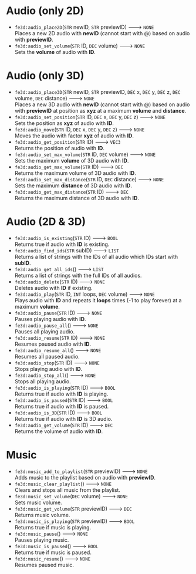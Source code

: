 # Audio (only 2D)
- `fe3d:audio_place2D`(`STR` newID, `STR` previewID) ---> `NONE`  
  Places a new 2D audio with **newID** (cannot start with @) based on audio with **previewID**.
- `fe3d:audio_set_volume`(`STR` ID, `DEC` volume) ---> `NONE`  
  Sets the **volume** of audio with **ID**.

# Audio (only 3D)
- `fe3d:audio_place3D`(`STR` newID, `STR` previewID, `DEC` x, `DEC` y, `DEC` z, `DEC` volume, `DEC` distance) ---> `NONE`  
  Places a new 3D audio with **newID** (cannot start with @) based on audio with **previewID** at position as **xyz** at a maximum **volume** and **distance**.
- `fe3d:audio_set_position`(`STR` ID, `DEC` x, `DEC` y, `DEC` z) ---> `NONE`  
  Sets the position as **xyz** of audio with **ID**.
- `fe3d:audio_move`(`STR` ID, `DEC` x, `DEC` y, `DEC` z) ---> `NONE`  
  Moves the audio with factor **xyz** of audio with **ID**.
- `fe3d:audio_get_position`(`STR` ID) ---> `VEC3`  
  Returns the position of audio with **ID**.
- `fe3d:audio_set_max_volume`(`STR` ID, `DEC` volume) ---> `NONE`  
  Sets the maximum **volume** of 3D audio with **ID**.
- `fe3d:audio_get_max_volume`(`STR` ID) ---> `DEC`  
  Returns the maximum volume of 3D audio with **ID**.
- `fe3d:audio_set_max_distance`(`STR` ID, `DEC` distance) ---> `NONE`  
  Sets the maximum **distance** of 3D audio with **ID**.
- `fe3d:audio_get_max_distance`(`STR` ID) ---> `DEC`  
  Returns the maximum distance of 3D audio with **ID**.

# Audio (2D & 3D)
- `fe3d:audio_is_existing`(`STR` ID) ---> `BOOL`  
  Returns true if audio with **ID** is existing.
- `fe3d:audio_find_ids`(`STR` subID) ---> `LIST`  
  Returns a list of strings with the IDs of all audio which IDs start with **subID**.
- `fe3d:audio_get_all_ids`() ---> `LIST`  
  Returns a list of strings with the full IDs of all audios.
- `fe3d:audio_delete`(`STR` ID) ---> `NONE`  
  Deletes audio with **ID** if existing.
- `fe3d:audio_play`(`STR` ID, `INT` loops, `DEC` volume) ---> `NONE`  
  Plays audio with **ID** and repeats it **loops** times (-1 to play forever) at a maximum **volume**.
- `fe3d:audio_pause`(`STR` ID) ---> `NONE`  
  Pauses playing audio with **ID**.
- `fe3d:audio_pause_all`() ---> `NONE`  
  Pauses all playing audio.
- `fe3d:audio_resume`(`STR` ID) ---> `NONE`  
  Resumes paused audio with **ID**.
- `fe3d:audio_resume_all`() ---> `NONE`  
  Resumes all paused audio.
- `fe3d:audio_stop`(`STR` ID) ---> `NONE`  
  Stops playing audio with **ID**.
- `fe3d:audio_stop_all`() ---> `NONE`  
  Stops all playing audio.
- `fe3d:audio_is_playing`(`STR` ID) ---> `BOOL`  
  Returns true if audio with **ID** is playing.
- `fe3d:audio_is_paused`(`STR` ID) ---> `BOOL`  
  Returns true if audio with **ID** is paused.
- `fe3d:audio_is_3D`(`STR` ID) ---> `BOOL`  
  Returns true if audio with **ID** is 3D audio.
- `fe3d:audio_get_volume`(`STR` ID) ---> `DEC`  
  Returns the volume of audio with **ID**.
  
# Music
- `fe3d:music_add_to_playlist`(`STR` previewID) ---> `NONE`  
  Adds music to the playlist based on audio with **previewID**.
- `fe3d:music_clear_playlist`() ---> `NONE`  
  Clears and stops all music from the playlist.
- `fe3d:music_set_volume`(`DEC` volume) ---> `NONE`  
  Sets music volume.
- `fe3d:music_get_volume`(`STR` previewID) ---> `DEC`  
  Returns music volume.
- `fe3d:music_is_playing`(`STR` previewID) ---> `BOOL`  
  Returns true if music is playing.
- `fe3d:music_pause`() ---> `NONE`  
  Pauses playing music.
- `fe3d:music_is_paused`() ---> `BOOL`  
  Returns true if music is paused.
- `fe3d:music_resume`() ---> `NONE`  
  Resumes paused music.
